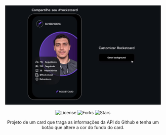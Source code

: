 <p align="center">
  <img src="./.github/preview.gif" alt="Logo" />
</p>

<p align="center">
  <img  src="https://img.shields.io/static/v1?label=license&message=MIT&color=8257e5&labelColor=292C35" alt="License">
  
  <img src="https://img.shields.io/github/forks/rocketseat-education/discover-desafio-rocketcard?label=forks&message=MIT&color=8257e5&labelColor=292C35" alt="Forks">

  <img src="https://img.shields.io/github/stars/pduartesilva2005/discover-desafio-rocketcard?label=stars&message=MIT&color=8257e5&labelColor=292C35" alt="Stars">
</p>

<p align="center">
Projeto de um card que traga as informações da API do Github e tenha um botão que altere a cor do fundo do card.
</p>
